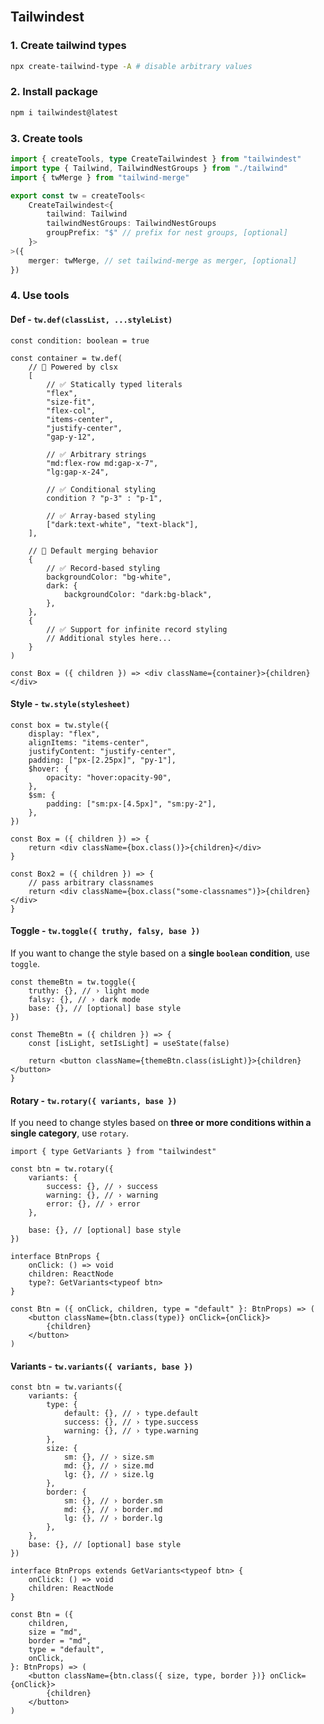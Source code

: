 <br />

## Tailwindest

### 1. Create tailwind types

```bash
npx create-tailwind-type -A # disable arbitrary values
```

### 2. Install package

```bash
npm i tailwindest@latest
```

### 3. Create tools

```ts
import { createTools, type CreateTailwindest } from "tailwindest"
import type { Tailwind, TailwindNestGroups } from "./tailwind"
import { twMerge } from "tailwind-merge"

export const tw = createTools<
    CreateTailwindest<{
        tailwind: Tailwind
        tailwindNestGroups: TailwindNestGroups
        groupPrefix: "$" // prefix for nest groups, [optional]
    }>
>({
    merger: twMerge, // set tailwind-merge as merger, [optional]
})
```

### 4. Use tools

#### Def - `tw.def(classList, ...styleList)`

```tsx
const condition: boolean = true

const container = tw.def(
    // 🚀 Powered by clsx
    [
        // ✅ Statically typed literals
        "flex",
        "size-fit",
        "flex-col",
        "items-center",
        "justify-center",
        "gap-y-12",

        // ✅ Arbitrary strings
        "md:flex-row md:gap-x-7",
        "lg:gap-x-24",

        // ✅ Conditional styling
        condition ? "p-3" : "p-1",

        // ✅ Array-based styling
        ["dark:text-white", "text-black"],
    ],

    // 🚀 Default merging behavior
    {
        // ✅ Record-based styling
        backgroundColor: "bg-white",
        dark: {
            backgroundColor: "dark:bg-black",
        },
    },
    {
        // ✅ Support for infinite record styling
        // Additional styles here...
    }
)

const Box = ({ children }) => <div className={container}>{children}</div>
```

#### Style - `tw.style(stylesheet)`

```tsx
const box = tw.style({
    display: "flex",
    alignItems: "items-center",
    justifyContent: "justify-center",
    padding: ["px-[2.25px]", "py-1"],
    $hover: {
        opacity: "hover:opacity-90",
    },
    $sm: {
        padding: ["sm:px-[4.5px]", "sm:py-2"],
    },
})

const Box = ({ children }) => {
    return <div className={box.class()}>{children}</div>
}

const Box2 = ({ children }) => {
    // pass arbitrary classnames
    return <div className={box.class("some-classnames")}>{children}</div>
}
```

#### Toggle - `tw.toggle({ truthy, falsy, base })`

If you want to change the style based on a **single `boolean` condition**, use `toggle`.

```tsx
const themeBtn = tw.toggle({
    truthy: {}, // › light mode
    falsy: {}, // › dark mode
    base: {}, // [optional] base style
})

const ThemeBtn = ({ children }) => {
    const [isLight, setIsLight] = useState(false)

    return <button className={themeBtn.class(isLight)}>{children}</button>
}
```

#### Rotary - `tw.rotary({ variants, base })`

If you need to change styles based on **three or more conditions within a single category**, use `rotary`.

```tsx
import { type GetVariants } from "tailwindest"

const btn = tw.rotary({
    variants: {
        success: {}, // › success
        warning: {}, // › warning
        error: {}, // › error
    },

    base: {}, // [optional] base style
})

interface BtnProps {
    onClick: () => void
    children: ReactNode
    type?: GetVariants<typeof btn>
}

const Btn = ({ onClick, children, type = "default" }: BtnProps) => (
    <button className={btn.class(type)} onClick={onClick}>
        {children}
    </button>
)
```

#### Variants - `tw.variants({ variants, base })`

```tsx
const btn = tw.variants({
    variants: {
        type: {
            default: {}, // › type.default
            success: {}, // › type.success
            warning: {}, // › type.warning
        },
        size: {
            sm: {}, // › size.sm
            md: {}, // › size.md
            lg: {}, // › size.lg
        },
        border: {
            sm: {}, // › border.sm
            md: {}, // › border.md
            lg: {}, // › border.lg
        },
    },
    base: {}, // [optional] base style
})

interface BtnProps extends GetVariants<typeof btn> {
    onClick: () => void
    children: ReactNode
}

const Btn = ({
    children,
    size = "md",
    border = "md",
    type = "default",
    onClick,
}: BtnProps) => (
    <button className={btn.class({ size, type, border })} onClick={onClick}>
        {children}
    </button>
)
```
